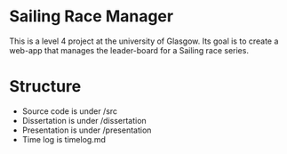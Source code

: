 # Sailing Race Manager

This is a level 4 project at the university of Glasgow. Its goal is to create a web-app that manages the leader-board for a Sailing race series.

# Structure
* Source code is under /src
* Dissertation is under /dissertation
* Presentation is under /presentation
* Time log is timelog.md
